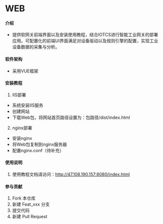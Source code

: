 # WEB

#### 介绍
* 提供软网关前端界面以及安装使用教程，结合IOTCS进行智能工业网关的部署应用。可配置化的前端UI界面满足对设备驱动以及规则引擎的配置，实现工业设备数据的采集与分析。
#### 软件架构
* 采用VUE框架


#### 安装教程

1.  IIS部署
  * 系统安装IIS服务
  * 创建网站
  * 下载Web包，将网站首页路径设置为：包路径/dist/index.html
2.  nginx部署
  * 安装nginx
  * 将Web包复制到nginx服务器
  * 配置nginx.conf（待补充）

#### 使用说明

1.  使用教程文档请访问：http://47.108.190.157:8080/index.html

#### 参与贡献

1.  Fork 本仓库
2.  新建 Feat_xxx 分支
3.  提交代码
4.  新建 Pull Request

